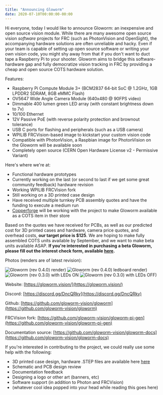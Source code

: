 ```yaml
---
title: "Announcing Gloworm"
date: 2020-07-10T00:00:00-00:00
---
```


Hi everyone, today I would like to announce Gloworm: an inexpensive and open source vision module. While there are many awesome open source vision _software_ projects for FRC (such as PhotonVision and OpenSight), the accompanying hardware solutions are often unreliable and hacky. Even if your team is capable of setting up open source software or writing your own vision code, you might shy away from that if you don't want to duct tape a Raspberry Pi to your shooter. Gloworm aims to bridge this software-hardware gap and fully democratize vision tracking in FRC by providing a cheap and open source COTS hardware solution.

Features:

* Raspberry Pi Compute Module 3+ (BCM2837 64-bit SoC @ 1.2GHz, 1GB LPDDR2 SDRAM, 8GB eMMC Flash)
* OV5647 Wide Angle Camera Module (640x480 @ 90FPS video)
* Dimmable 400 lumen green LED array (with constant brightness down to 7v)
* 10/100 Ethernet
* 12V Passive PoE (with reverse polarity protection and brownout tolerance)
* USB C ports for flashing and peripherals (such as a USB camera)
* WPILIB FRCVision-based image to kickstart your custom vision code
* Compatible with PhotonVision, a Raspbian image for PhotonVision on the Gloworm will be available soon
* Completely open source (CERN Open Hardware License v2 - Permissive Variant)

Here's where we're at:

* Functional hardware prototypes
* Currently working on the last (or second to last if we get some great community feedback) hardware revision
* Working WPILIB FRCVision fork
* Still working on a 3D printed case design
* Have received multiple turnkey PCB assembly quotes and have the funding to execute a medium run
* [Copperforge](https://copperforge.cc/) will be working with the project to make Gloworm available as a COTS item in their store

Based on the quotes we have received for PCBs, as well as our predicted cost for 3D printed cases and hardware, camera price quotes, and overhead costs, **our target price is $125**. We are hoping to make fully assembled COTS units available by September, and we want to make beta units available ASAP. **If you're interested in purchasing a beta Gloworm, please fill out the interest check form, available [here](https://forms.gle/szYH1TfvKDQHjBjV7).**

Photos (renders are of latest revision):

![Gloworm (rev 0.4.0) render)](/announcing-gloworm/rev0.4.0-render.JPEG)
![Gloworm (rev 0.4.0) ledboard render)](/announcing-gloworm/rev0.4.0-ledboard-render.png)
![Gloworm (rev 0.3.0) with LEDs ON](/announcing-gloworm/rev0.3.0-leds-on.JPEG)
![Gloworm (rev 0.3.0) with LEDs OFF)](/announcing-gloworm/rev0.3.0-leds-off.JPEG)

Website: [https://gloworm.vision/](https://gloworm.vision/)

Discord: [https://discord.gg/DncQRky](https://discord.gg/DncQRky)

Github: [https://github.com/gloworm-vision/gloworm](https://github.com/gloworm-vision/gloworm)

FRCVision fork: [https://github.com/gloworm-vision/gloworm-pi-gen](https://github.com/gloworm-vision/gloworm-pi-gen)

Documentation source: [https://github.com/gloworm-vision/gloworm-docs](https://github.com/gloworm-vision/gloworm-docs)

If you're interested in contributing to the project, we could really use some help with the following:

* 3D printed case design, hardware .STEP files are available here [here](https://gloworm.vision/docs/hardware/mcad/)
* Schematic and PCB design review
* Documentation feedback
* Designing a logo or other art (banners, etc)
* Software support (in addition to Photon and FRCVision)
* (whatever cool idea popped into your head while reading this goes here)